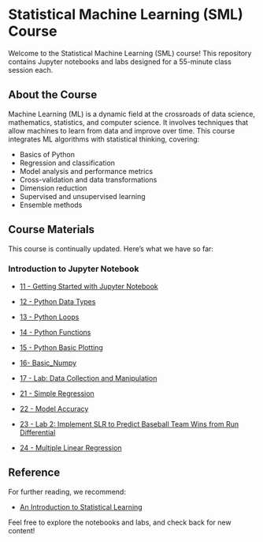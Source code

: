# Statistical Machine Learning (SML) Course

Welcome to the Statistical Machine Learning (SML) course! This repository contains Jupyter notebooks and labs designed for a 55-minute class session each.

## About the Course

Machine Learning (ML) is a dynamic field at the crossroads of data science, mathematics, statistics, and computer science. It involves techniques that allow machines to learn from data and improve over time. This course integrates ML algorithms with statistical thinking, covering:

- Basics of Python
- Regression and classification
- Model analysis and performance metrics
- Cross-validation and data transformations
- Dimension reduction
- Supervised and unsupervised learning
- Ensemble methods

## Course Materials

This course is continually updated. Here’s what we have so far:

### Introduction to Jupyter Notebook

- [11 - Getting Started with Jupyter Notebook](https://colab.research.google.com/github/Soheilp86/Statistical-Machine-Learning/blob/main/1-%2011-Getting%20Started%20with%20Jupyter%20Notebook.ipynb)

- [12 - Python Data Types](https://colab.research.google.com/github/Soheilp86/Statistical-Machine-Learning/blob/main/12-Python_Data_Types.ipynb)

- [13 - Python Loops](https://colab.research.google.com/github/Soheilp86/Statistical-Machine-Learning/blob/main/13-Python_Loops.ipynb)

- [14 - Python Functions](https://colab.research.google.com/github/Soheilp86/Statistical-Machine-Learning/blob/main/14-Python_Functions.ipynb)

- [15 - Python Basic Plotting](https://colab.research.google.com/github/Soheilp86/Statistical-Machine-Learning/blob/main/15-Python_basic_Plotting.ipynb)

- [16- Basic_Numpy](https://colab.research.google.com/github/Soheilp86/Statistical-Machine-Learning/blob/main/16-Basic_Numpy.ipynb)

- [17 - Lab: Data Collection and Manipulation](https://colab.research.google.com/github/Soheilp86/Statistical-Machine-Learning/blob/main/17-Lab_Data_Collection_and_Manipulation.ipynb)

- [21 - Simple Regression](https://colab.research.google.com/github/Soheilp86/Statistical-Machine-Learning/blob/main/21-Simple_Regression.ipynb)

- [22 - Model Accuracy](https://colab.research.google.com/github/Soheilp86/Statistical-Machine-Learning/blob/main/22-Model_Accuracy.ipynb)

- [23 - Lab 2: Implement SLR to Predict Baseball Team Wins from Run Differential](https://colab.research.google.com/github/Soheilp86/Statistical-Machine-Learning/blob/main/23-Lab_2_Implement_SLR_to_Predict_Baseball_Team_Wins_from_Run_Differential.ipynb)

- [24 - Multiple Linear Regression](https://colab.research.google.com/github/Soheilp86/Statistical-Machine-Learning/blob/main/24-Multiple_Linear_Regression.ipynb)

## Reference

For further reading, we recommend:

- [An Introduction to Statistical Learning](https://www.statlearning.com)

Feel free to explore the notebooks and labs, and check back for new content!

